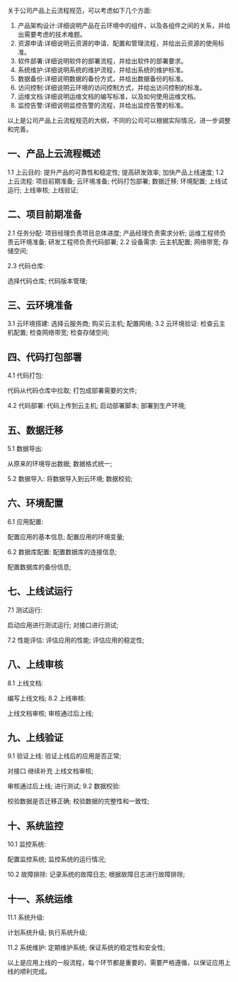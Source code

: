 关于公司产品上云流程规范，可以考虑如下几个方面:

1. 产品架构设计:详细说明产品在云环境中的组件，以及各组件之间的关系，并给出需要考虑的技术难题。 
2. 资源申请:详细说明云资源的申请、配置和管理流程，并给出云资源的使用标准。
3. 软件部署:详细说明软件的部署流程，并给出软件的部署要求。
4. 系统维护:详细说明系统的维护流程，并给出系统的维护标准。
5. 数据备份:详细说明数据的备份方式，并给出数据备份的标准。
6. 访问控制:详细说明云环境的访问控制方式，并给出访问控制的标准。 
7. 运维文档:详细说明运维文档的编写标准，以及如何使用运维文档。
8. 监控告警:详细说明监控告警的流程，并给出监控告警的标准。



以上是公司产品上云流程规范的大纲，不同的公司可以根据实际情况，进一步调整和完善。

## 一、产品上云流程概述

1.1 上云目的:
  提升产品的可靠性和稳定性;
  提高研发效率;
  加快产品上线速度;
1.2 上云流程:
  项目前期准备;
  云环境准备;
  代码打包部署;
  数据迁移;
  环境配置;
  上线试运行;
  上线审核;
  上线验证;

## 二、项目前期准备

2.1 任务分配:
  项目经理负责项目总体进度;
  产品经理负责需求分析;
  运维工程师负责云环境准备;
  研发工程师负责代码部署;
2.2 设备需求:
  云主机配置;
  网络带宽;
  存储空间;

2.3 代码仓库: 

  选择代码仓库;
  代码版本管理;

## 三、云环境准备

3.1 云环境搭建:
  选择云服务商;
  购买云主机;
  配置网络;
3.2 云环境验证:
  检查云主机配置;
  检查网络带宽;
  检查存储空间;

## 四、代码打包部署

4.1 代码打包: 

  代码从代码仓库中拉取;
  打包成部署需要的文件; 

4.2 代码部署:
  代码上传到云主机;
  启动部署脚本;
  部署到生产环境;

## 五、数据迁移

5.1 数据导出: 

  从原来的环境导出数据;
  数据格式统一; 

5.2 数据导入:
  将数据导入到云环境;
  数据校验;

## 六、环境配置

6.1 应用配置: 

  配置应用的基本信息;
  配置应用的环境变量; 

6.2 数据库配置:
  配置数据库的连接信息;

  配置数据库的备份信息;
## 七、上线试运行

7.1 测试运行: 

  启动应用进行测试运行;
  对接口进行测试; 

7.2 性能评估:
  评估应用的性能;
  评估应用的稳定性;

## 八、上线审核

8.1 上线文档: 

  编写上线文档;
8.2 上线审核: 

  上线文档审核;
  审核通过后上线;

## 九、上线验证

9.1 验证上线:
  验证上线后的应用是否正常; 

  对接口 继续补充 上线文档审核; 

  审核通过后上线; 进行测试;
9.2 数据校验: 

  校验数据是否迁移正确;
  校验数据的完整性和一致性;

## 十、系统监控

10.1 监控系统: 

  配置监控系统;
  监控系统的运行情况; 

10.2 故障排除:
  记录系统的故障日志;
  根据故障日志进行故障排除;

## 十一、系统运维

11.1 系统升级: 

  计划系统升级;
  执行系统升级; 

11.2 系统维护:
  定期维护系统;
  保证系统的稳定性和安全性;



以上是应用上线的一般流程，每个环节都是重要的，需要严格遵循，以保证应用上线的顺利完成。